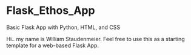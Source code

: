 # Flask_Ethos_App
Basic Flask App with Python, HTML, and CSS

Hi.. my name is William Staudenmeier.  Feel free to use this as a starting template for a web-based Flask App.  
